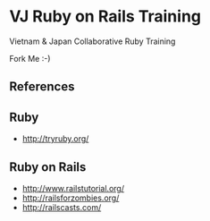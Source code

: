 VJ Ruby on Rails Training
==========================

Vietnam & Japan Collaborative Ruby Training

Fork Me :-)

References
------------

## Ruby
- http://tryruby.org/

## Ruby on Rails 

- http://www.railstutorial.org/
- http://railsforzombies.org/
- http://railscasts.com/
